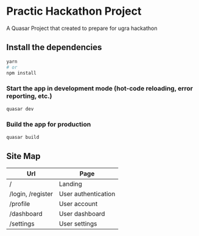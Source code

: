 # Practic Hackathon Project

A Quasar Project that created to prepare for ugra hackathon

## Install the dependencies
```bash
yarn
# or
npm install
```

### Start the app in development mode (hot-code reloading, error reporting, etc.)
```bash
quasar dev
```


### Build the app for production
```bash
quasar build
```

## Site Map
| Url               | Page                  |
|-------------------|-----------------------|
| /                 | Landing               |
| /login, /register | User authentication   |
| /profile          | User account          |
| /dashboard        | User dashboard        |
| /settings         | User settings         |
